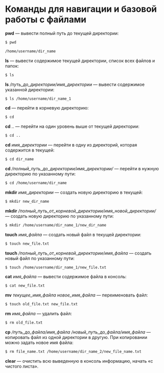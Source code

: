 # Команды для навигации и базовой работы с файлами

**pwd** — вывести полный путь до текущей директории:

```bash
$ pwd

/home/username/dir_name
```

**ls** — вывести содержимое текущей директории, список всех файлов и папок:

```bash
$ ls
```

**ls** */путь_до_директории/имя_директории* — вывести содержимое указанной директории:

```bash
$ ls /home/username/dir_name_1
```

**cd** — перейти в корневую директорию:

```bash
$ cd
```

**cd** *..* — перейти на один уровень выше от текущей директории:

```bash
$ cd ..
```

**cd** *имя_директории* — перейти в одну из директорий, которая содержится в текущей:

```bash
$ cd dir_name
```

**cd** */полный_путь_до_директории/имя_директории/* — перейти в нужную директорию по указанному пути:

```bash
$ cd /home/username/dir_name
```

**mkdir** *имя_директории* — создать новую директорию в текущей:

```bash
$ mkdir new_dir_name
```

**mkdir** */полный_путь_от_корневой_директории/имя_новой_директории/* — создать новую директорию по указанному пути:
```bash
$ mkdir /home/username/dir_name_1/new_dir_name
```

**touch** *имя_файла* — создать новый файл в текущей директории:
```bash
$ touch new_file.txt
```

**touch** */полный_путь_от_корневой_директории/имя_файла* — создать новый файл по указанному пути:
```bash
$ touch /home/username/dir_name_1/new_file.txt
```

**cat** *имя_файла* — вывести содержимое файла в консоль:
```bash
$ cat new_file.txt
```

**mv** *текущее_имя_файла новое_имя_файла* — переименовать файл:
```bash
$ touch old_file.txt new_file.txt
```

**rm** *имя_файла* — удалить файл:
```bash
$ rm old_file.txt
```

**cp** */путь_до_файла/имя_файла /новый_путь_до_файла/имя_файла* — копировать файл из одной директории в другую. При копировании можно задать новое имя файла:
```bash
$ rm file_name.txt /home/username/dir_name_2/new_file_name.txt
```

**clear** — очистить всю выведенную в консоль информацию, начать «с чистого листа».
